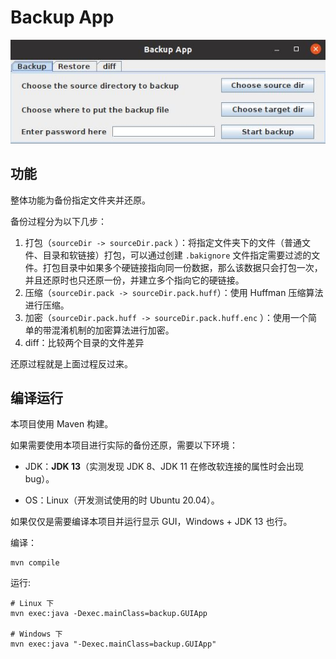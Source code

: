 # Backup App

![](./pics/app.png)

## 功能

整体功能为备份指定文件夹并还原。

备份过程分为以下几步：

1. 打包（`sourceDir -> sourceDir.pack` ）：将指定文件夹下的文件（普通文件、目录和软链接）打包，可以通过创建 `.bakignore` 文件指定需要过滤的文件。打包目录中如果多个硬链接指向同一份数据，那么该数据只会打包一次，并且还原时也只还原一份，并建立多个指向它的硬链接。
2. 压缩（`sourceDir.pack -> sourceDir.pack.huff`）：使用 Huffman 压缩算法进行压缩。
3. 加密（`sourceDir.pack.huff -> sourceDir.pack.huff.enc` ）：使用一个简单的带混淆机制的加密算法进行加密。
4. diff：比较两个目录的文件差异

还原过程就是上面过程反过来。

## 编译运行

本项目使用 Maven 构建。

如果需要使用本项目进行实际的备份还原，需要以下环境：

- JDK：**JDK 13**（实测发现 JDK 8、JDK 11 在修改软连接的属性时会出现 bug）。

- OS：Linux（开发测试使用的时 Ubuntu 20.04）。

如果仅仅是需要编译本项目并运行显示 GUI，Windows + JDK 13 也行。

编译：

```shell
mvn compile
```

运行:

```shell
# Linux 下
mvn exec:java -Dexec.mainClass=backup.GUIApp

# Windows 下
mvn exec:java "-Dexec.mainClass=backup.GUIApp"
```

